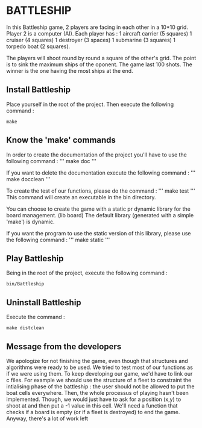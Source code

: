 
# BATTLESHIP

In this Battleship game, 2 players are facing in each other in a 10*10 grid. Player 2 is a computer (AI).
Each player has :
1 aircraft carrier (5 squares)
1 cruiser (4 squares)
1 destroyer (3 spaces)
1 submarine (3 squares)
1 torpedo boat (2 squares).

The players will shoot round by round a square of the other's grid. The point is to sink the maximum ships of the oponent.
The game last 100 shots. The winner is the one having the most ships at the end.

## Install Battleship

Place yourself in the root of the project.
Then execute the following command :
```
make
```

## Know the 'make' commands

In order to create the documentation of the project you'll have to use the following command :
'''
make doc
'''

If you want to delete the documentation execute the following command :
'''
make docclean
'''

To create the test of our functions, please do the command :
'''
make test
'''
This command will create an executable in the bin directory. 

You can choose to create the game with a static pr dynamic library for the board management. (lib board)
The default library (generated with a simple 'make') is dynamic.

If you want the program to use the static version of this library, please use the following command :
'''
make static
'''

## Play Battleship

Being in the root of the project, execute the following command :
```
bin/Battleship
```

## Uninstall Battleship

Execute the command :
```
make distclean
```

## Message from the developers

We apologize for not finishing the game, even though that structures and algorithms were ready to be used.
We tried to test most of our functions as if we were using them.
To keep developing our game, we'd have to link our c files. For example we should use the structure of a fleet
to constraint the intialising phase of the battleship : the user should not be allowed to put the boat cells everywhere.
Then, the whole processus of playing hasn't been implemented. Though, we would just have to ask for a position (x,y) to shoot at
and then put a -1 value in this cell.
We'll need a function that checks if a board is empty (or if a fleet is destroyed) to end the game.
Anyway, there's a lot of work left